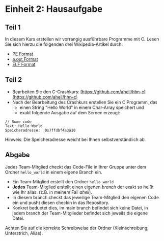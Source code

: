 # Einheit 2: Hausaufgabe

## Teil 1

In diesem Kurs erstellen wir vorrangig ausführbare Programme mit C. Lesen Sie sich hierzu die folgenden drei Wikipedia-Artikel durch:

* [PE Format](https://en.wikipedia.org/wiki/Portable\_Executable)
* [a.out Format](https://en.wikipedia.org/wiki/A.out)
* [ELF Format](https://en.wikipedia.org/wiki/Executable\_and\_Linkable\_Format)

## Teil 2

* Bearbeiten Sie den C-Crashkurs:  [https://github.com/aheil/hhn-c](https://github.com/aheil/hhn-c)
* Nach der Bearbeitung des Crashkurs erstellen Sie ein C Programm, das
  * einen String "Hello World" in einem Char-Array speichert und
  * exakt folgende Ausgabe auf dem Screen erzeugt:

```
// Some code
Text: Hello World
Speicheradresse:  0x7ffdbf4a3a10
```

Hinweis: Die Speicheradresse weicht bei Ihnen selbstverständlich ab.

## Abgabe

Jedes Team-Mitglied checkt das Code-File in Ihrer Gruppe unter dem Ordner `hello_world` in einem eigene Branch ein.

* Ein Team-Mitglied erstellt den Ordner `hello_world`
* **Jedes** Team-Mitglied erstellt einen eigenen _branch_ der exakt so heißt wie Ihr alias. (z.B. in meinem Fall _aheil_).
* In diesem branch checkt das jeweilige Team-Mitglied den eigenen Code ein und pusht diesen checkin in das Repository.
* Konkret beduetet dies, im main branch befindet sich keine Datei, in jedem branch der Team-Mitglieder befindet sich jeweils die eigene Datei.

Achten Sie auf die korrekte Schreibweise der Ordner (Kleinschreibung, Unterstrich, Alias).&#x20;
